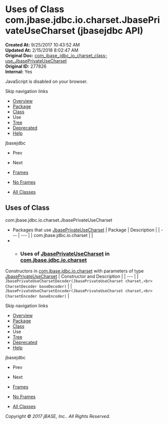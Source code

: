 # Uses of Class com.jbase.jdbc.io.charset.JbasePrivateUseCharset (jbasejdbc   API)

**Created At:** 9/25/2017 10:43:52 AM  
**Updated At:** 2/15/2018 8:02:47 AM  
**Original Doc:** [com_jbase_jdbc_io_charset_class-use_JbasePrivateUseCharset](https://docs.jbase.com/39234-class-use/com_jbase_jdbc_io_charset_class-use_JbasePrivateUseCharset)  
**Original ID:** 277826  
**Internal:** Yes  

<!--<br>    try {<br>        if (location.href.indexOf('is-external=true') == -1) {<br>            parent.document.title="Uses of Class com.jbase.jdbc.io.charset.JbasePrivateUseCharset (jbasejdbc   API)";<br>        }<br>    }<br>    catch(err) {<br>    }<br>//-->
JavaScript is disabled on your browser.

Skip navigation links

- [Overview](../../../../../../overview-summary.html)
- [Package](./../../com.jbase.jdbc.io.charset-%28jbasejdbc---api%29)
- [Class](./../../jbaseprivateusecharset-%28jbasejdbc---api%29 "class in com.jbase.jdbc.io.charset")
- Use
- [Tree](./../../com.jbase.jdbc.io.charset-class-hierarchy-%28jbasejdbc---api%29)
- [Deprecated](../../../../../../deprecated-list.html)
- [Help](../../../../../../help-doc.html)


jbasejdbc <br>

- Prev
- Next


- [Frames](./.)
- [No Frames](./.)


- [All Classes](../../../../../../allclasses-noframe.html)


<!--<br>  allClassesLink = document.getElementById("allclasses\_navbar\_top");<br>  if(window==top) {<br>    allClassesLink.style.display = "block";<br>  }<br>  else {<br>    allClassesLink.style.display = "none";<br>  }<br>  //-->

## Uses of Class
com.jbase.jdbc.io.charset.JbasePrivateUseCharset

- Packages that use [JbasePrivateUseCharset](./../../jbaseprivateusecharset-%28jbasejdbc---api%29 "class in com.jbase.jdbc.io.charset") | Package | Description |
| --- | --- |
| com.jbase.jdbc.io.charset |   |
- - ### Uses of [JbasePrivateUseCharset](./../../jbaseprivateusecharset-%28jbasejdbc---api%29 "class in com.jbase.jdbc.io.charset") in [com.jbase.jdbc.io.charset](./../../com.jbase.jdbc.io.charset-%28jbasejdbc---api%29)


Constructors in [com.jbase.jdbc.io.charset](./../../com.jbase.jdbc.io.charset-%28jbasejdbc---api%29) with parameters of type [JbasePrivateUseCharset](./../../jbaseprivateusecharset-%28jbasejdbc---api%29 "class in com.jbase.jdbc.io.charset") | Constructor and Description |
| --- |
| `JbasePrivateUseCharsetDecoder(JbasePrivateUseCharset charset,<br>                             CharsetDecoder baseDecoder)`  |
| `JbasePrivateUseCharsetEncoder(JbasePrivateUseCharset charset,<br>                             CharsetEncoder baseEncoder)`  |

Skip navigation links

- [Overview](../../../../../../overview-summary.html)
- [Package](./../../com.jbase.jdbc.io.charset-%28jbasejdbc---api%29)
- [Class](./../../jbaseprivateusecharset-%28jbasejdbc---api%29 "class in com.jbase.jdbc.io.charset")
- Use
- [Tree](./../../com.jbase.jdbc.io.charset-class-hierarchy-%28jbasejdbc---api%29)
- [Deprecated](../../../../../../deprecated-list.html)
- [Help](../../../../../../help-doc.html)


jbasejdbc <br>

- Prev
- Next


- [Frames](./.)
- [No Frames](./.)


- [All Classes](../../../../../../allclasses-noframe.html)


<!--<br>  allClassesLink = document.getElementById("allclasses\_navbar\_bottom");<br>  if(window==top) {<br>    allClassesLink.style.display = "block";<br>  }<br>  else {<br>    allClassesLink.style.display = "none";<br>  }<br>  //-->

*Copyright © 2017 jBASE, Inc.. All Rights Reserved.*
